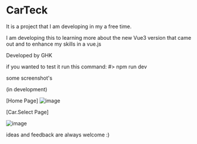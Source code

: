 # CarTeck
It is a project that I am  developing in my a free time.

I am developing this to learning more about the new Vue3 version that came out
and to enhance my skills in a vue.js

Developed by GHK

if you wanted to test it run this command:
#> npm run dev 



some screenshot's 

(in development)

[Home Page]
![image](https://user-images.githubusercontent.com/48015605/126051164-bb35f7f1-5488-4069-8cae-92c7ca25536f.png)


[Car.Select Page]

![image](https://user-images.githubusercontent.com/48015605/126051158-f2b9c2e5-cd55-4344-af4e-9bc9fd6f1ec2.png)

ideas and feedback are always welcome
:)
